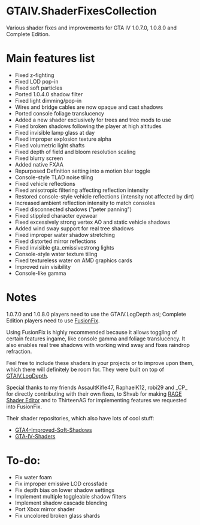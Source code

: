 # GTAIV.ShaderFixesCollection
Various shader fixes and improvements for GTA IV 1.0.7.0, 1.0.8.0 and Complete Edition.

# Main features list
- Fixed z-fighting
- Fixed LOD pop-in
- Fixed soft particles
- Ported 1.0.4.0 shadow filter
- Fixed light dimming/pop-in
- Wires and bridge cables are now opaque and cast shadows
- Ported console foliage translucency
- Added a new shader exclusively for trees and tree mods to use
- Fixed broken shadows following the player at high altitudes
- Fixed invisible lamp glass at day
- Fixed improper explosion texture alpha
- Fixed volumetric light shafts
- Fixed depth of field and bloom resolution scaling
- Fixed blurry screen
- Added native FXAA
- Repurposed Definition setting into a motion blur toggle
- Console-style TLAD noise tiling
- Fixed vehicle reflections
- Fixed anisotropic filtering affecting reflection intensity
- Restored console-style vehicle reflections (intensity not affected by dirt)
- Increased ambient reflection intensity to match consoles
- Fixed disconnected shadows ("peter panning")
- Fixed stippled character eyewear
- Fixed excessively strong vertex AO and static vehicle shadows
- Added wind sway support for real tree shadows
- Fixed improper water shadow stretching
- Fixed distorted mirror reflections
- Fixed invisible gta_emissivestrong lights
- Console-style water texture tiling
- Fixed textureless water on AMD graphics cards
- Improved rain visibility
- Console-like gamma

# Notes
1.0.7.0 and 1.0.8.0 players need to use the GTAIV.LogDepth asi; Complete Edition players need to use [FusionFix](https://github.com/ThirteenAG/GTAIV.EFLC.FusionFix).

Using FusionFix is highly recommended because it allows toggling of certain features ingame, like console gamma and foliage translucency. It also enables real tree shadows with working wind sway and fixes raindrop refraction.

Feel free to include these shaders in your projects or to improve upon them, which there will definitely be room for. They were built on top of [GTAIV.LogDepth](https://github.com/Parallellines0451/GTAIV.LogDepth).

Special thanks to my friends AssaultKifle47, RaphaelK12, robi29 and \_CP_ for directly contributing with their own fixes, to Shvab for making [RAGE Shader Editor](https://github.com/d3g0n-byte/rage-shader-editor-cpp) and to ThirteenAG for implementing features we requested into FusionFix.

Their shader repositories, which also have lots of cool stuff:
- [GTA4-Improved-Soft-Shadows](https://github.com/RaphaelK12/GTA4-Improved-Soft-Shadows)
- [GTA-IV-Shaders](https://github.com/robi29/GTA-IV-Shaders)

# To-do:
- Fix water foam
- Fix improper emissive LOD crossfade
- Fix depth bias on lower shadow settings
- Implement multiple toggleable shadow filters
- Implement shadow cascade blending
- Port Xbox mirror shader
- Fix uncolored broken glass shards
